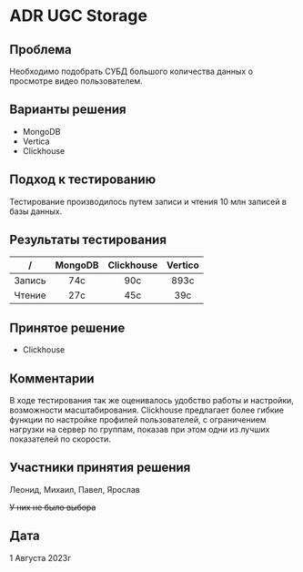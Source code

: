 # ADR UGC Storage

## Проблема

Необходимо подобрать СУБД большого количества данных о просмотре видео пользователем.

## Варианты решения

- MongoDB
- Vertica
- Clickhouse

## Подход к тестированию

Тестирование производилось путем записи и чтения 10 млн записей в базы данных.

## Результаты тестирования

|   /    | MongoDB | Clickhouse | Vertico |
|:------:|:-------:|:----------:|:-------:|
| Запись |   74с   |    90c     |  893с   |
| Чтение |   27c   |    45c     |   39c   |

## Принятое решение

- Clickhouse

## Комментарии

В ходе тестирования так же оценивалось удобство работы и настройки, возможности масштабирования. Clickhouse предлагает более гибкие функции по настройке профилей пользователей, с ограничением нагрузки на сервер по группам, показав при этом одни из лучших показателей по скорости.

## Участники принятия решения

Леонид, Михаил, Павел, Ярослав

~~У них не было выбора~~

## Дата

1 Августа 2023г
